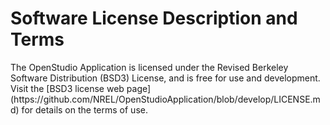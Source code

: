 <h1>Software License Description and Terms</h1>
The OpenStudio Application is licensed under the Revised Berkeley Software Distribution (BSD3) License, and is free for use and development. Visit the [BSD3 license web page](https://github.com/NREL/OpenStudioApplication/blob/develop/LICENSE.md) for details on the terms of use.